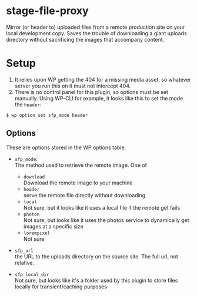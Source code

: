 # stage-file-proxy

Mirror (or header to) uploaded files from a remote production site on your local development copy. Saves the trouble of downloading a giant uploads directory without sacrificing the images that accompany content.

# Setup
1. It relies upon WP getting the 404 for a missing media asset, so whatever server you run this on it must not intercept 404.
2. There is no control panel for this plugin, so options must be set manually. Using WP-CLI for example, it looks like this to set the mode the `header`:

```shell
$ wp option set sfp_mode header
```


## Options
These are options stored in the WP options table.

* `sfp_mode`: <br>The method used to retrieve the remote image. One of
  * `download` <br>Download the remote image to your machine
  * `header` <br>serve the remote file directly without downloading
  * `local` <br>Not sure, but it looks like it uses a local file if the remote get fails
  * `photon`<br>Not sure, but looks like it uses the photos service to dynamically get images at a specific size
  * `lorempixel` <br> Not sure


* `sfp_url`<br>the URL to the uploads directory on the source site. The full url, not relative.

* `sfp_local_dir`<br>Not sure, but looks like it's a folder used by this plugin to store files locally for transient/caching purposes
